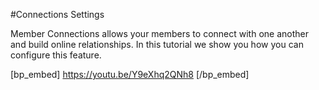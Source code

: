 #Connections Settings

Member Connections allows your members to connect with one another and build online relationships. In this tutorial we show you how you can configure this feature.

[bp_embed] https://youtu.be/Y9eXhq2QNh8 [/bp_embed]
